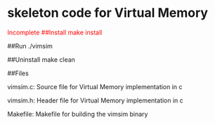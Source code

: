 # skeleton code for Virtual Memory
<span style="color:red">Incomplete<span> 
##Install
make install

##Run
./vimsim

##Uninstall
make clean

##Files
<p>vimsim.c:    Source file for Virtual Memory implementation in c</p>
<p>vimsim.h:    Header file for Virtual Memory implementation in c</p>
<p>Makefile: Makefile for building the vimsim binary</p>

